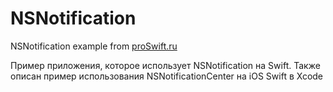 # NSNotification
NSNotification example from <a href = "http://proswift.ru/">proSwift.ru</a>

Пример приложения, которое использует NSNotification на Swift. Также описан пример использования NSNotificationCenter на  iOS Swift в Xcode
